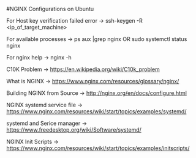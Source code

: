 #NGINX Configurations on Ubuntu

For Host key verification failed error -> ssh-keygen -R <ip_of_target_machine>

For available processes -> ps aux |grep nginx OR sudo systemctl status nginx

For nginx help -> nginx -h

C10K Problem -> https://en.wikipedia.org/wiki/C10k_problem

What is NGINX -> https://www.nginx.com/resources/glossary/nginx/

Building NGINX from Source -> http://nginx.org/en/docs/configure.html

NGINX systemd service file -> https://www.nginx.com/resources/wiki/start/topics/examples/systemd/

systemd and Serice manager -> https://www.freedesktop.org/wiki/Software/systemd/

NGINX Init Scripts -> https://www.nginx.com/resources/wiki/start/topics/examples/initscripts/

